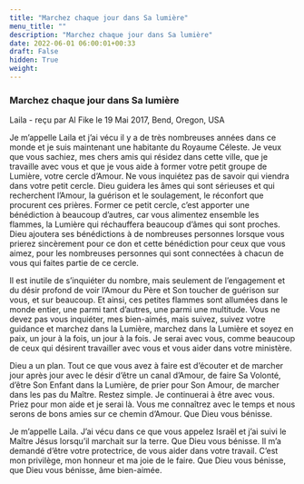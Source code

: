 ```yaml
---
title: "Marchez chaque jour dans Sa lumière"
menu_title: ""
description: "Marchez chaque jour dans Sa lumière"
date: 2022-06-01 06:00:01+00:33
draft: False
hidden: True
weight:
---
```

### Marchez chaque jour dans Sa lumière

Laila - reçu par Al Fike le 19 Mai 2017, Bend, Oregon, USA

Je m’appelle Laila et j’ai vécu il y a de très nombreuses années dans ce monde et je suis maintenant une habitante du Royaume Céleste. Je veux que vous sachiez, mes chers amis qui résidez dans cette ville, que je travaille avec vous et que je vous aide à former votre petit groupe de Lumière, votre cercle d’Amour. Ne vous inquiétez pas de savoir qui viendra dans votre petit cercle. Dieu guidera les âmes qui sont sérieuses et qui recherchent l’Amour, la guérison et le soulagement, le réconfort que procurent ces prières. Former ce petit cercle, c’est apporter une bénédiction à beaucoup d’autres, car vous alimentez ensemble les flammes, la Lumière qui réchauffera beaucoup d’âmes qui sont proches. Dieu ajoutera ses bénédictions à de nombreuses personnes lorsque vous prierez sincèrement pour ce don et cette bénédiction pour ceux que vous aimez, pour les nombreuses personnes qui sont connectées à chacun de vous qui faites partie de ce cercle.

Il est inutile de s’inquiéter du nombre, mais seulement de l’engagement et du désir profond de voir l’Amour du Père et Son toucher de guérison sur vous, et sur beaucoup. Et ainsi, ces petites flammes sont allumées dans le monde entier, une parmi tant d’autres, une parmi une multitude. Vous ne devez pas vous inquiéter, mes bien-aimés, mais suivez, suivez votre guidance et marchez dans la Lumière, marchez dans la Lumière et soyez en paix, un jour à la fois, un jour à la fois. Je serai avec vous, comme beaucoup de ceux qui désirent travailler avec vous et vous aider dans votre ministère.

Dieu a un plan. Tout ce que vous avez à faire est d’écouter et de marcher jour après jour avec le désir d’être un canal d’Amour, de faire Sa Volonté, d’être Son Enfant dans la Lumière, de prier pour Son Amour, de marcher dans les pas du Maître. Restez simple. Je continuerai à être avec vous. Priez pour mon aide et je serai là. Vous me connaîtrez avec le temps et nous serons de bons amies sur ce chemin d’Amour. Que Dieu vous bénisse.

Je m’appelle Laila. J’ai vécu dans ce que vous appelez Israël et j’ai suivi le Maître Jésus lorsqu’il marchait sur la terre. Que Dieu vous bénisse. Il m’a demandé d’être votre protectrice, de vous aider dans votre travail. C’est mon privilège, mon honneur et ma joie de le faire. Que Dieu vous bénisse, que Dieu vous bénisse, âme bien-aimée.
